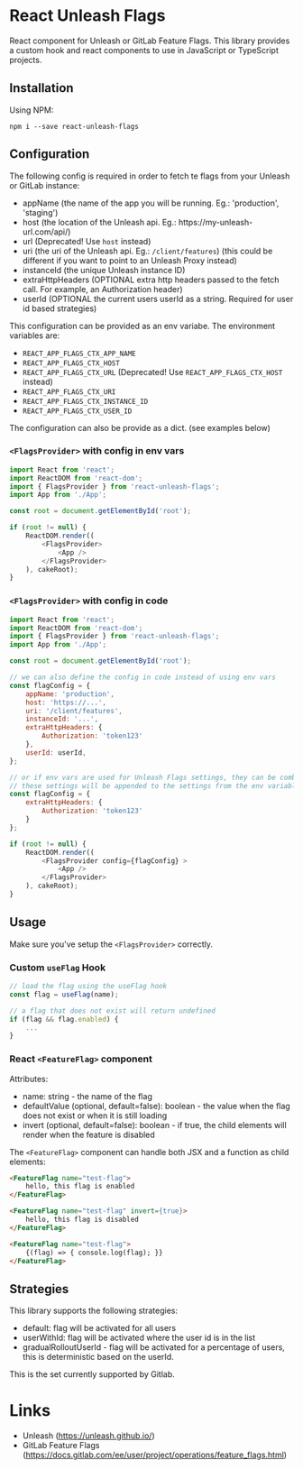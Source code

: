 # React Unleash Flags
React component for Unleash or GitLab Feature Flags. This library provides a custom hook and react components to use in JavaScript or TypeScript projects.

## Installation
Using NPM:
```
npm i --save react-unleash-flags
```
## Configuration
The following config is required in order to fetch te flags from your Unleash or GitLab instance:
- appName (the name of the app you will be running. Eg.: 'production', 'staging')
- host (the location of the Unleash api. Eg.: ht&#8203;tps://my-unleash-url.com/api/)
- url (Deprecated! Use `host` instead)
- uri (the uri of the Unleash api. Eg.: `/client/features`) (this could be different if you want to point to an Unleash Proxy instead)
- instanceId (the unique Unleash instance ID)
- extraHttpHeaders (OPTIONAL extra http headers passed to the fetch call. For example, an Authorization header)
- userId (OPTIONAL the current users userId as a string. Required for user id based strategies)

This configuration can be provided as an env variabe. The environment variables are:
- `REACT_APP_FLAGS_CTX_APP_NAME`
- `REACT_APP_FLAGS_CTX_HOST`
- `REACT_APP_FLAGS_CTX_URL` (Deprecated! Use `REACT_APP_FLAGS_CTX_HOST` instead)
- `REACT_APP_FLAGS_CTX_URI`
- `REACT_APP_FLAGS_CTX_INSTANCE_ID`
- `REACT_APP_FLAGS_CTX_USER_ID`

The configuration can also be provide as a dict. (see examples below)
### `<FlagsProvider>` with config in env vars
```javascript
import React from 'react';
import ReactDOM from 'react-dom';
import { FlagsProvider } from 'react-unleash-flags';
import App from './App';

const root = document.getElementById('root');

if (root != null) {
    ReactDOM.render((
        <FlagsProvider>
            <App />
        </FlagsProvider>
    ), cakeRoot);
}
```
### `<FlagsProvider>` with config in code
```javascript
import React from 'react';
import ReactDOM from 'react-dom';
import { FlagsProvider } from 'react-unleash-flags';
import App from './App';

const root = document.getElementById('root');

// we can also define the config in code instead of using env vars
const flagConfig = {
    appName: 'production',
    host: 'https://...',
    uri: '/client/features',
    instanceId: '...',
    extraHttpHeaders: {
        Authorization: 'token123'
    },
    userId: userId,
};

// or if env vars are used for Unleash Flags settings, they can be combined 
// these settings will be appended to the settings from the env variables
const flagConfig = {
    extraHttpHeaders: {
        Authorization: 'token123'
    }
};

if (root != null) {
    ReactDOM.render((
        <FlagsProvider config={flagConfig} >
            <App />
        </FlagsProvider>
    ), cakeRoot);
}
```
## Usage
Make sure you've setup the `<FlagsProvider>` correctly.
### Custom `useFlag` Hook
```javascript
// load the flag using the useFlag hook
const flag = useFlag(name);

// a flag that does not exist will return undefined
if (flag && flag.enabled) {
    ...
}
```
### React `<FeatureFlag>` component
Attributes:
- name: string - the name of the flag
- defaultValue (optional, default=false): boolean - the value when the flag does not exist or when it is still loading
- invert (optional, default=false): boolean - if true, the child elements will render when the feature is disabled

The `<FeatureFlag>` component can handle both JSX and a function as child elements:
```html
<FeatureFlag name="test-flag">
    hello, this flag is enabled
</FeatureFlag>

<FeatureFlag name="test-flag" invert={true}>
    hello, this flag is disabled
</FeatureFlag>

<FeatureFlag name="test-flag">
    {(flag) => { console.log(flag); }}
</FeatureFlag>
```

## Strategies

This library supports the following strategies:

- default: flag will be activated for all users
- userWithId: flag will be activated where the user id is in the list
- gradualRolloutUserId - flag will be activated for a percentage of users, this is deterministic based on the userId.

This is the set currently supported by Gitlab.
# Links
- Unleash (https://unleash.github.io/)
- GitLab Feature Flags (https://docs.gitlab.com/ee/user/project/operations/feature_flags.html)
